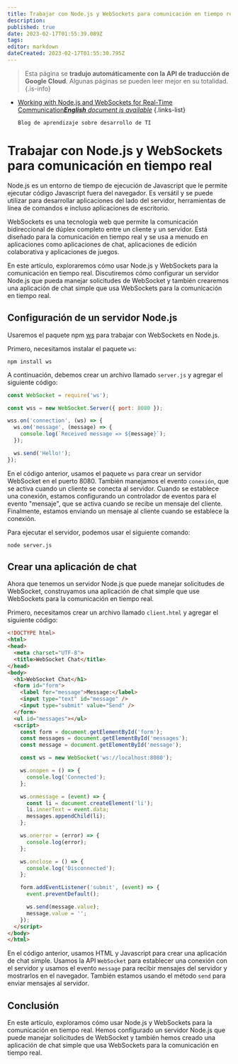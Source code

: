```yaml
---
title: Trabajar con Node.js y WebSockets para comunicación en tiempo real
description: 
published: true
date: 2023-02-17T01:55:39.089Z
tags: 
editor: markdown
dateCreated: 2023-02-17T01:55:30.795Z
---
```


> Esta página se **tradujo automáticamente con la API de traducción de Google Cloud**.
Algunas páginas se pueden leer mejor en su totalidad.{.is-info}



- [Working with Node.js and WebSockets for Real-Time Communication***English** document is available*](/en/Knowledge-base/Nodejs/working-with-node-js-and-websockets-for-real-time-communication)
{.links-list}


      Blog de aprendizaje sobre desarrollo de TI

# Trabajar con Node.js y WebSockets para comunicación en tiempo real

Node.js es un entorno de tiempo de ejecución de Javascript que le permite ejecutar código Javascript fuera del navegador. Es versátil y se puede utilizar para desarrollar aplicaciones del lado del servidor, herramientas de línea de comandos e incluso aplicaciones de escritorio.

WebSockets es una tecnología web que permite la comunicación bidireccional de dúplex completo entre un cliente y un servidor. Está diseñado para la comunicación en tiempo real y se usa a menudo en aplicaciones como aplicaciones de chat, aplicaciones de edición colaborativa y aplicaciones de juegos.

En este artículo, exploraremos cómo usar Node.js y WebSockets para la comunicación en tiempo real. Discutiremos cómo configurar un servidor Node.js que pueda manejar solicitudes de WebSocket y también crearemos una aplicación de chat simple que usa WebSockets para la comunicación en tiempo real.

## Configuración de un servidor Node.js

Usaremos el paquete npm [ws](https://www.npmjs.com/package/ws) para trabajar con WebSockets en Node.js.

Primero, necesitamos instalar el paquete `ws`:

```
npm install ws
```

A continuación, debemos crear un archivo llamado `server.js` y agregar el siguiente código:

```javascript
const WebSocket = require('ws');

const wss = new WebSocket.Server({ port: 8080 });

wss.on('connection', (ws) => {
  ws.on('message', (message) => {
    console.log(`Received message => ${message}`);
  });

  ws.send('Hello!');
});
```

En el código anterior, usamos el paquete `ws` para crear un servidor WebSocket en el puerto 8080. También manejamos el evento `conexión`, que se activa cuando un cliente se conecta al servidor. Cuando se establece una conexión, estamos configurando un controlador de eventos para el evento "mensaje", que se activa cuando se recibe un mensaje del cliente. Finalmente, estamos enviando un mensaje al cliente cuando se establece la conexión.

Para ejecutar el servidor, podemos usar el siguiente comando:

```
node server.js
```

## Crear una aplicación de chat

Ahora que tenemos un servidor Node.js que puede manejar solicitudes de WebSocket, construyamos una aplicación de chat simple que use WebSockets para la comunicación en tiempo real.

Primero, necesitamos crear un archivo llamado `client.html` y agregar el siguiente código:

```html
<!DOCTYPE html>
<html>
<head>
  <meta charset="UTF-8">
  <title>WebSocket Chat</title>
</head>
<body>
  <h1>WebSocket Chat</h1>
  <form id="form">
    <label for="message">Message:</label>
    <input type="text" id="message" />
    <input type="submit" value="Send" />
  </form>
  <ul id="messages"></ul>
  <script>
    const form = document.getElementById('form');
    const messages = document.getElementById('messages');
    const message = document.getElementById('message');

    const ws = new WebSocket('ws://localhost:8080');

    ws.onopen = () => {
      console.log('Connected');
    };

    ws.onmessage = (event) => {
      const li = document.createElement('li');
      li.innerText = event.data;
      messages.appendChild(li);
    };

    ws.onerror = (error) => {
      console.log(error);
    };

    ws.onclose = () => {
      console.log('Disconnected');
    };

    form.addEventListener('submit', (event) => {
      event.preventDefault();

      ws.send(message.value);
      message.value = '';
    });
  </script>
</body>
</html>
```

En el código anterior, usamos HTML y Javascript para crear una aplicación de chat simple. Usamos la API `WebSocket` para establecer una conexión con el servidor y usamos el evento `message` para recibir mensajes del servidor y mostrarlos en el navegador. También estamos usando el método `send` para enviar mensajes al servidor.

## Conclusión

En este artículo, exploramos cómo usar Node.js y WebSockets para la comunicación en tiempo real. Hemos configurado un servidor Node.js que puede manejar solicitudes de WebSocket y también hemos creado una aplicación de chat simple que usa WebSockets para la comunicación en tiempo real.